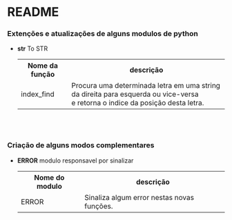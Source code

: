 <h1>README</h1>

<h3>Extenções e atualizações de alguns modulos de python</h3>

<ul><li type="point"><b>str</b> To STR</li>
<table style="width:100%">
	<tr>
		<th>Nome da função</th>
		<th>descrição</th>
	</tr>
	<tr>
		<td>index_find</td>
		<td>Procura uma determinada letra em uma string da direita para esquerda ou vice-versa<br/>e retorna o indice da posição desta letra.</td>
	</tr>
</table></ul>
<br/>


<br/>
<h3>Criação de alguns modos complementares</h3>

<ul><li type="point"><b>ERROR</b> modulo responsavel por sinalizar</li>
<table style="width:100%">
	<tr>
		<th>Nome do modulo</th>
		<th>descrição</th>
	</tr>
	<tr>
		<td>ERROR</td>
		<td>Sinaliza algum error nestas novas funções.</td>
	</tr>
</table></ul>
